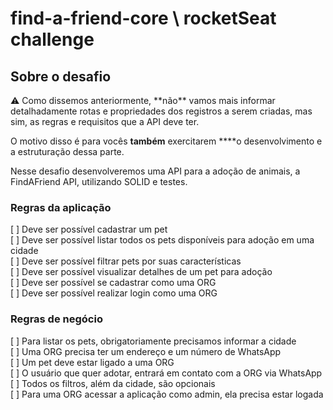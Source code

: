 # find-a-friend-core \\ rocketSeat challenge

## Sobre o desafio

<aside>
⚠️ Como dissemos anteriormente, **não** vamos mais informar detalhadamente rotas e propriedades dos registros a serem criadas, mas sim, as regras e requisitos que a API deve ter.

O motivo disso é para vocês **também** exercitarem \*\*\*\*o desenvolvimento e a estruturação dessa parte.

</aside>

Nesse desafio desenvolveremos uma API para a adoção de animais, a FindAFriend API, utilizando SOLID e testes.

### Regras da aplicação

[ ] Deve ser possível cadastrar um pet <br>
[ ] Deve ser possível listar todos os pets disponíveis para adoção em uma cidade <br>
[ ] Deve ser possível filtrar pets por suas características <br>
[ ] Deve ser possível visualizar detalhes de um pet para adoção <br>
[ ] Deve ser possível se cadastrar como uma ORG <br>
[ ] Deve ser possível realizar login como uma ORG <br>

### Regras de negócio

[ ] Para listar os pets, obrigatoriamente precisamos informar a cidade <br>
[ ] Uma ORG precisa ter um endereço e um número de WhatsApp <br>
[ ] Um pet deve estar ligado a uma ORG <br>
[ ] O usuário que quer adotar, entrará em contato com a ORG via WhatsApp <br>
[ ] Todos os filtros, além da cidade, são opcionais <br>
[ ] Para uma ORG acessar a aplicação como admin, ela precisa estar logada <br>
